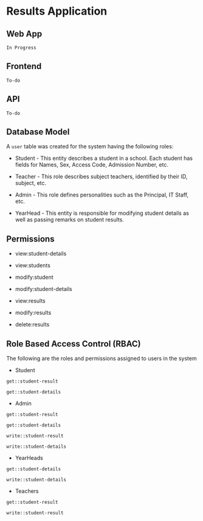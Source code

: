 # Results Application

## Web App
```In Progress ```

## Frontend
```To-do ```

## API
```To-do ```

## Database Model

A ```user``` table was created for the system having the following roles:

* Student - This entity describes a student in a school. Each student has fields for Names, Sex, Access Code, Admission Number, etc.

* Teacher - This role describes subject teachers, identified by their ID, subject, etc.

* Admin - This role defines personalities such as the Principal, IT Staff, etc.

* YearHead - This entity is responsible for modifying student details as well as passing remarks on student results.

## Permissions

* view:student-details
* view:students
* modify:student

* modify:student-details
* view:results

* modify:results
* delete:results

## Role Based Access Control (RBAC)

The following are the roles and permissions assigned to users in the system

* Student

 ```get::student-result```

```get::student-details```

* Admin

```get::student-result```

```get::student-details```

```write::student-result```

```write::student-details```

* YearHeads

```get::student-details```

```write::student-details```

* Teachers

```get::student-result```

```write::student-result```